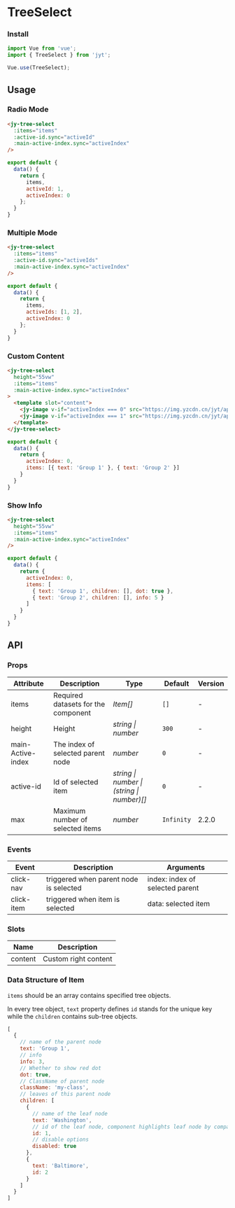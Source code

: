 # TreeSelect

### Install

``` javascript
import Vue from 'vue';
import { TreeSelect } from 'jyt';

Vue.use(TreeSelect);
```

## Usage

### Radio Mode

```html
<jy-tree-select
  :items="items"
  :active-id.sync="activeId"
  :main-active-index.sync="activeIndex"
/>
```

```javascript
export default {
  data() {
    return {
      items,
      activeId: 1,
      activeIndex: 0
    };
  }
}
```

### Multiple Mode

```html
<jy-tree-select
  :items="items"
  :active-id.sync="activeIds"
  :main-active-index.sync="activeIndex"
/>
```

```javascript
export default {
  data() {
    return {
      items,
      activeIds: [1, 2],
      activeIndex: 0
    };
  }
}
```

### Custom Content

```html
<jy-tree-select
  height="55vw"
  :items="items"
  :main-active-index.sync="activeIndex"
>
  <template slot="content">
    <jy-image v-if="activeIndex === 0" src="https://img.yzcdn.cn/jyt/apple-1.jpg" />
    <jy-image v-if="activeIndex === 1" src="https://img.yzcdn.cn/jyt/apple-2.jpg" />
  </template>
</jy-tree-select>
```

```js
export default {
  data() {
    return {
      activeIndex: 0,
      items: [{ text: 'Group 1' }, { text: 'Group 2' }]
    }
  }
}
```

### Show Info

```html
<jy-tree-select
  height="55vw"
  :items="items"
  :main-active-index.sync="activeIndex"
/>
```

```js
export default {
  data() {
    return {
      activeIndex: 0,
      items: [
        { text: 'Group 1', children: [], dot: true },
        { text: 'Group 2', children: [], info: 5 }
      ]
    }
  }
}
```

## API

### Props

| Attribute | Description | Type | Default | Version |
|------|------|------|------|------|
| items | Required datasets for the component | *Item[]* | `[]` | - |
| height | Height | *string \| number* | `300` | - |
| main-Active-index | The index of selected parent node | *number* | `0` | - |
| active-id | Id of selected item | *string \| number \| (string \| number)[]* | `0` | - |
| max | Maximum number of selected items | *number* | `Infinity` | 2.2.0 |

### Events

| Event | Description | Arguments |
|------|------|------|
| click-nav | triggered when parent node is selected | index: index of selected parent |
| click-item | triggered when item is selected | data: selected item |

### Slots

| Name | Description |
|------|------|
| content | Custom right content |

### Data Structure of Item

`items` should be an array contains specified tree objects.

In every tree object, `text` property defines `id` stands for the unique key while the `children` contains sub-tree objects.

```javascript
[
  {
    // name of the parent node
    text: 'Group 1',
    // info
    info: 3,
    // Whether to show red dot
    dot: true,
    // ClassName of parent node
    className: 'my-class',
    // leaves of this parent node
    children: [
      {
        // name of the leaf node
        text: 'Washington',
        // id of the leaf node, component highlights leaf node by comparing the activeId with this.
        id: 1,
        // disable options
        disabled: true
      },
      {
        text: 'Baltimore',
        id: 2
      }
    ]
  }
]
```

